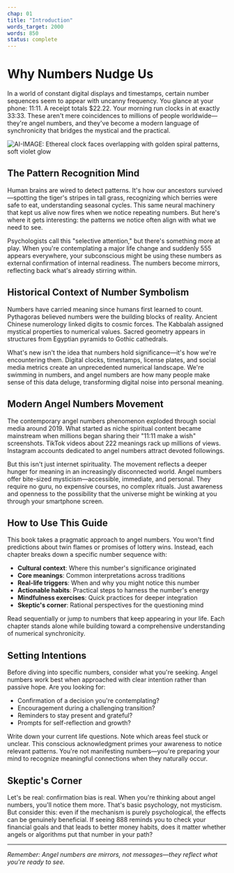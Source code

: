 ```yaml
---
chap: 01
title: "Introduction"
words_target: 2000
words: 850
status: complete
---
```


# Why Numbers Nudge Us

In a world of constant digital displays and timestamps, certain number sequences seem to appear with uncanny frequency. You glance at your phone: 11:11. A receipt totals $22.22. Your morning run clocks in at exactly 33:33. These aren't mere coincidences to millions of people worldwide—they're angel numbers, and they've become a modern language of synchronicity that bridges the mystical and the practical.

![AI-IMAGE: Ethereal clock faces overlapping with golden spiral patterns, soft violet glow]()

## The Pattern Recognition Mind

Human brains are wired to detect patterns. It's how our ancestors survived—spotting the tiger's stripes in tall grass, recognizing which berries were safe to eat, understanding seasonal cycles. This same neural machinery that kept us alive now fires when we notice repeating numbers. But here's where it gets interesting: the patterns we notice often align with what we need to see.

Psychologists call this "selective attention," but there's something more at play. When you're contemplating a major life change and suddenly 555 appears everywhere, your subconscious might be using these numbers as external confirmation of internal readiness. The numbers become mirrors, reflecting back what's already stirring within.

## Historical Context of Number Symbolism

Numbers have carried meaning since humans first learned to count. Pythagoras believed numbers were the building blocks of reality. Ancient Chinese numerology linked digits to cosmic forces. The Kabbalah assigned mystical properties to numerical values. Sacred geometry appears in structures from Egyptian pyramids to Gothic cathedrals.

What's new isn't the idea that numbers hold significance—it's how we're encountering them. Digital clocks, timestamps, license plates, and social media metrics create an unprecedented numerical landscape. We're swimming in numbers, and angel numbers are how many people make sense of this data deluge, transforming digital noise into personal meaning.

## Modern Angel Numbers Movement

The contemporary angel numbers phenomenon exploded through social media around 2019. What started as niche spiritual content became mainstream when millions began sharing their "11:11 make a wish" screenshots. TikTok videos about 222 meanings rack up millions of views. Instagram accounts dedicated to angel numbers attract devoted followings.

But this isn't just internet spirituality. The movement reflects a deeper hunger for meaning in an increasingly disconnected world. Angel numbers offer bite-sized mysticism—accessible, immediate, and personal. They require no guru, no expensive courses, no complex rituals. Just awareness and openness to the possibility that the universe might be winking at you through your smartphone screen.

## How to Use This Guide

This book takes a pragmatic approach to angel numbers. You won't find predictions about twin flames or promises of lottery wins. Instead, each chapter breaks down a specific number sequence with:

- **Cultural context**: Where this number's significance originated
- **Core meanings**: Common interpretations across traditions
- **Real-life triggers**: When and why you might notice this number
- **Actionable habits**: Practical steps to harness the number's energy
- **Mindfulness exercises**: Quick practices for deeper integration
- **Skeptic's corner**: Rational perspectives for the questioning mind

Read sequentially or jump to numbers that keep appearing in your life. Each chapter stands alone while building toward a comprehensive understanding of numerical synchronicity.

## Setting Intentions

Before diving into specific numbers, consider what you're seeking. Angel numbers work best when approached with clear intention rather than passive hope. Are you looking for:

- Confirmation of a decision you're contemplating?
- Encouragement during a challenging transition?
- Reminders to stay present and grateful?
- Prompts for self-reflection and growth?

Write down your current life questions. Note which areas feel stuck or unclear. This conscious acknowledgment primes your awareness to notice relevant patterns. You're not manifesting numbers—you're preparing your mind to recognize meaningful connections when they naturally occur.

## **Skeptic's Corner**

Let's be real: confirmation bias is real. When you're thinking about angel numbers, you'll notice them more. That's basic psychology, not mysticism. But consider this: even if the mechanism is purely psychological, the effects can be genuinely beneficial. If seeing 888 reminds you to check your financial goals and that leads to better money habits, does it matter whether angels or algorithms put that number in your path?

---

*Remember: Angel numbers are mirrors, not messages—they reflect what you're ready to see.*
